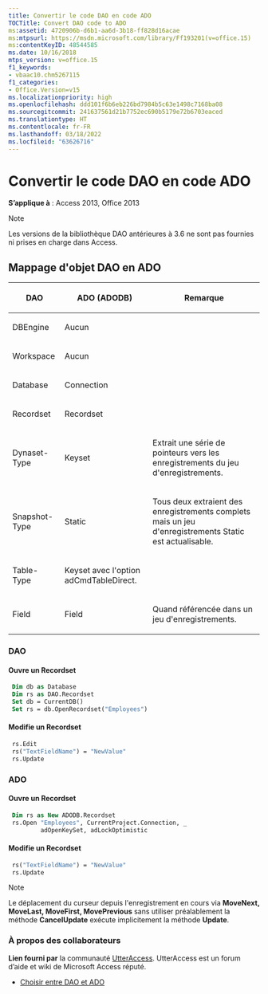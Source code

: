 ```yaml
---
title: Convertir le code DAO en code ADO
TOCTitle: Convert DAO code to ADO
ms:assetid: 4720906b-d6b1-aa6d-3b18-ff828d16acae
ms:mtpsurl: https://msdn.microsoft.com/library/Ff193201(v=office.15)
ms:contentKeyID: 48544585
ms.date: 10/16/2018
mtps_version: v=office.15
f1_keywords:
- vbaac10.chm5267115
f1_categories:
- Office.Version=v15
ms.localizationpriority: high
ms.openlocfilehash: ddd101f6b6eb226bd7984b5c63e1498c7168ba08
ms.sourcegitcommit: 241637561d21b7752ec690b5179e72b6703eaced
ms.translationtype: HT
ms.contentlocale: fr-FR
ms.lasthandoff: 03/18/2022
ms.locfileid: "63626716"
---
```

# <a name="convert-dao-code-to-ado"></a>Convertir le code DAO en code ADO

**S’applique à** : Access 2013, Office 2013

> [!NOTE]
> Les versions de la bibliothèque DAO antérieures à 3.6 ne sont pas fournies ni prises en charge dans Access.

## <a name="dao-to-ado-object-map"></a>Mappage d'objet DAO en ADO

<table>
<colgroup>
<col />
<col />
<col />
</colgroup>
<thead>
<tr class="header">
<th><p><strong>DAO</strong></p></th>
<th><p><strong>ADO (ADODB)</strong></p></th>
<th><p><strong>Remarque</strong></p></th>
</tr>
</thead>
<tbody>
<tr class="odd">
<td><p>DBEngine</p></td>
<td><p>Aucun</p></td>
<td><p></p></td>
</tr>
<tr class="even">
<td><p>Workspace</p></td>
<td><p>Aucun</p></td>
<td><p></p></td>
</tr>
<tr class="odd">
<td><p>Database</p></td>
<td><p>Connection</p></td>
<td><p></p></td>
</tr>
<tr class="even">
<td><p>Recordset</p></td>
<td><p>Recordset</p></td>
<td><p></p></td>
</tr>
<tr class="odd">
<td><p>Dynaset-Type</p></td>
<td><p>Keyset</p></td>
<td><p>Extrait une série de pointeurs vers les enregistrements du jeu d'enregistrements.</p></td>
</tr>
<tr class="even">
<td><p>Snapshot-Type</p></td>
<td><p>Static</p></td>
<td><p>Tous deux extraient des enregistrements complets mais un jeu d'enregistrements Static est actualisable.</p></td>
</tr>
<tr class="odd">
<td><p>Table-Type</p></td>
<td><p>Keyset avec l'option adCmdTableDirect.</p></td>
<td><p></p></td>
</tr>
<tr class="even">
<td><p>Field</p></td>
<td><p>Field</p></td>
<td><p>Quand référencée dans un jeu d'enregistrements.</p></td>
</tr>
</tbody>
</table>


### <a name="dao"></a>DAO

#### <a name="open-a-recordset"></a>Ouvre un Recordset

```vb
 Dim db as Database
 Dim rs as DAO.Recordset
 Set db = CurrentDB()
 Set rs = db.OpenRecordset("Employees")
```

#### <a name="edit-a-recordset"></a>Modifie un Recordset

```vb
 rs.Edit 
 rs("TextFieldName") = "NewValue"
 rs.Update
```

### <a name="ado"></a>ADO

#### <a name="open-a-recordset"></a>Ouvre un Recordset

```vb
 Dim rs as New ADODB.Recordset
 rs.Open "Employees", CurrentProject.Connection, _
         adOpenKeySet, adLockOptimistic
```

#### <a name="edit-a-recordset"></a>Modifie un Recordset

```vb
 rs("TextFieldName") = "NewValue" 
 rs.Update
```


> [!NOTE]
> Le déplacement du curseur depuis l'enregistrement en cours via **MoveNext, MoveLast, MoveFirst, MovePrevious** sans utiliser préalablement la méthode **CancelUpdate** exécute implicitement la méthode **Update**.

### <a name="about-the-contributors"></a>À propos des collaborateurs

**Lien fourni par** la communauté [UtterAccess](https://www.utteraccess.com). UtterAccess est un forum d’aide et wiki de Microsoft Access réputé.

- [Choisir entre DAO et ADO](https://www.utteraccess.com/wiki/index.php/choosing_between_dao_and_ado)


